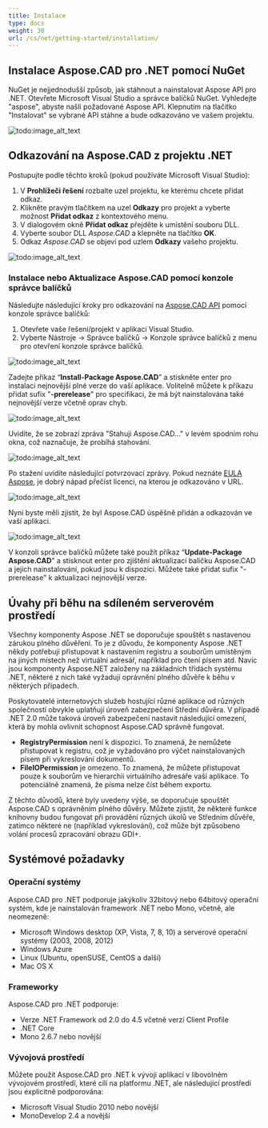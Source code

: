 ```yaml
---
title: Instalace
type: docs
weight: 30
url: /cs/net/getting-started/installation/
---
```


## **Instalace Aspose.CAD pro .NET pomocí NuGet**

NuGet je nejjednodušší způsob, jak stáhnout a nainstalovat Aspose API pro .NET. Otevřete Microsoft Visual Studio a správce balíčků NuGet. Vyhledejte "aspose", abyste našli požadované Aspose API. Klepnutím na tlačítko "Instalovat" se vybrané API stáhne a bude odkazováno ve vašem projektu.

![todo:image_alt_text](/_assets/install/installation_1.png)

## **Odkazování na Aspose.CAD z projektu .NET**

Postupujte podle těchto kroků (pokud používáte Microsoft Visual Studio):

1. V **Prohlížeči řešení** rozbalte uzel projektu, ke kterému chcete přidat odkaz.
1. Klikněte pravým tlačítkem na uzel **Odkazy** pro projekt a vyberte možnost **Přidat odkaz** z kontextového menu.
1. V dialogovém okně **Přidat odkaz** přejděte k umístění souboru DLL.
1. Vyberte soubor DLL *Aspose.CAD* a klepněte na tlačítko **OK**.
1. Odkaz *Aspose.CAD* se objeví pod uzlem **Odkazy** vašeho projektu.

![todo:image_alt_text](/_assets/install/installation_2.png)

### **Instalace nebo Aktualizace Aspose.CAD pomocí konzole správce balíčků**

Následujte následující kroky pro odkazování na [Aspose.CAD API](https://www.nuget.org/packages/Aspose.CAD/) pomocí konzole správce balíčků:

1. Otevřete vaše řešení/projekt v aplikaci Visual Studio.
1. Vyberte Nástroje -> Správce balíčků -> Konzole správce balíčků z menu pro otevření konzole správce balíčků.

![todo:image_alt_text](/_assets/install/installation_3.png)

Zadejte příkaz “**Install-Package Aspose.CAD**” a stiskněte enter pro instalaci nejnovější plné verze do vaší aplikace. Volitelně můžete k příkazu přidat sufix "**-prerelease**" pro specifikaci, že má být nainstalována také nejnovější verze včetně oprav chyb.

![todo:image_alt_text](/_assets/install/installation_4.png)

Uvidíte, že se zobrazí zpráva "Stahuji Aspose.CAD..." v levém spodním rohu okna, což naznačuje, že probíhá stahování. 

![todo:image_alt_text](/_assets/install/installation_5.png)

Po stažení uvidíte následující potvrzovací zprávy. Pokud neznáte [EULA Aspose](https://about.aspose.com/legal/eula), je dobrý nápad přečíst licenci, na kterou je odkazováno v URL.

![todo:image_alt_text](/_assets/install/installation_6.png)

Nyní byste měli zjistit, že byl Aspose.CAD úspěšně přidán a odkazován ve vaší aplikaci.

![todo:image_alt_text](/_assets/install/installation_7.png)

V konzoli správce balíčků můžete také použít příkaz “**Update-Package Aspose.CAD**” a stisknout enter pro zjištění aktualizací balíčku Aspose.CAD a jejich nainstalování, pokud jsou k dispozici. Můžete také přidat sufix "-prerelease" k aktualizaci nejnovější verze.

## **Úvahy při běhu na sdíleném serverovém prostředí**

Všechny komponenty Aspose .NET se doporučuje spouštět s nastavenou zárukou plného důvěření. To je z důvodu, že komponenty Aspose .NET někdy potřebují přistupovat k nastavením registru a souborům umístěným na jiných místech než virtuální adresář, například pro čtení písem atd. Navíc jsou komponenty Aspose.NET založeny na základních třídách systému .NET, některé z nich také vyžadují oprávnění plného důvěře k běhu v některých případech.

Poskytovatelé internetových služeb hostující různé aplikace od různých společností obvykle uplatňují úroveň zabezpečení Střední důvěra. V případě .NET 2.0 může taková úroveň zabezpečení nastavit následující omezení, která by mohla ovlivnit schopnost Aspose.CAD správně fungovat.

- **RegistryPermission** není k dispozici. To znamená, že nemůžete přistupovat k registru, což je vyžadováno pro výčet nainstalovaných písem při vykreslování dokumentů.
- **FileIOPermission** je omezeno. To znamená, že můžete přistupovat pouze k souborům ve hierarchii virtuálního adresáře vaší aplikace. To potenciálně znamená, že písma nelze číst během exportu.

Z těchto důvodů, které byly uvedeny výše, se doporučuje spouštět Aspose.CAD s oprávněním plného důvěry. Můžete zjistit, že některé funkce knihovny budou fungovat při provádění různých úkolů ve Středním důvěře, zatímco některé ne (například vykreslování), což může být způsobeno volání procesů zpracování obrazu GDI+.

## **Systémové požadavky**

### **Operační systémy**

Aspose.CAD pro .NET podporuje jakýkoliv 32bitový nebo 64bitový operační systém, kde je nainstalován framework .NET nebo Mono, včetně, ale neomezeně:

- Microsoft Windows desktop (XP, Vista, 7, 8, 10) a serverové operační systémy (2003, 2008, 2012)
- Windows Azure
- Linux (Ubuntu, openSUSE, CentOS a další)
- Mac OS X

### **Frameworky**

Aspose.CAD pro .NET podporuje:

- Verze .NET Framework od 2.0 do 4.5 včetně verzí Client Profile
- .NET Core
- Mono 2.6.7 nebo novější

### **Vývojová prostředí**

Můžete použít Aspose.CAD pro .NET k vývoji aplikací v libovolném vývojovém prostředí, které cílí na platformu .NET, ale následující prostředí jsou explicitně podporována:

- Microsoft Visual Studio 2010 nebo novější
- MonoDevelop 2.4 a novější

